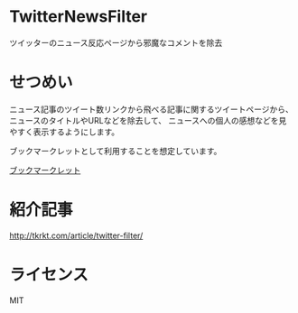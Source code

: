 TwitterNewsFilter
=================

ツイッターのニュース反応ページから邪魔なコメントを除去


せつめい
===================

ニュース記事のツイート数リンクから飛べる記事に関するツイートページから、ニュースのタイトルやURLなどを除去して、
ニュースへの個人の感想などを見やすく表示するようにします。

ブックマークレットとして利用することを想定しています。

<a href="javascript:(function(){function g(a,c){for(var d=0,b=a.length;d&lt;b;d++)c(a[d])}function l(a){a=a||document;g(a.querySelectorAll(&quot;.js-media-container&quot;),function(a){a.remove()})}function f(a,c){this.c=a;this.g=c;this.items=0;this.memory={};this.a=null}function h(a){a=a.replace(/&lt;a.*?&gt;.*?&lt;\/a&gt;/g,&quot;&quot;);a=a.replace(/&lt;b.*?&gt;.*?&lt;\/b&gt;/g,&quot;&quot;);a=a.replace(/\s\u3055\u3093\u304b\u3089\s/,&quot;&quot;);a=a.replace(/\s\u3055\u3093\u304b\u3089$/,&quot;&quot;);a=a.replace(/\s+$/,&quot;&quot;);return a=a.replace(/^\s+/,&quot;&quot;)}function k(a,c){var d=a.getElementsByClassName(&quot;js-tweet-text&quot;)[0],b=c.f(d.textContent);b.length/d.textContent.length&lt;1-m?a.setAttribute(&quot;style&quot;,&quot;display:none;&quot;):d.textContent=h(b);l(a)}var m=.8;f.prototype.d=function(a){for(var c=0,d=a.length-this.c+1;c&lt;d;c++){var b=a.substr(c,this.c);this.memory[b]=this.memory[b]?this.memory[b]+1:1}this.items++};f.prototype.e=function(){this.a=[];for(var a in this.memory)this.memory.hasOwnProperty(a)&&this.memory[a]/this.items&gt;this.g&&this.a.push(a)};f.prototype.f=function(a){var c=Array(a.length),d,b,e;b=0;for(e=this.a.length;b&lt;e;b++)this.b(a,this.a[b],c,0);d=&quot;&quot;;b=0;for(e=c.length;b&lt;e;b++)c[b]||(d+=a[b]);return d};f.prototype.b=function(a,c,d,b){b=a.indexOf(c,b);if(-1!==b){for(var e=0,f=c.length;e&lt;f;e++)d[e+b]=!0;this.b(a,c,d,b+1)}};(function(){var a=new f(5,.5),c=document.getElementById(&quot;stream-items-id&quot;),d=c.children;g(d,function(b){b=b.getElementsByClassName(&quot;js-tweet-text&quot;)[0];b.innerHTML=h(b.innerHTML);a.d(b.textContent)});a.e();g(d,function(b){k(b,a)});c.addEventListener(&quot;DOMNodeInserted&quot;,function(b){setTimeout(function(){if(b.target.classList&&b.target.classList.contains(&quot;js-stream-item&quot;)){var c=b.target.getElementsByClassName(&quot;js-tweet-text&quot;)[0];c.innerHTML=h(c.innerHTML);setTimeout(function(){k(b.target,a)},0)}},0)},!1)})()})();">ブックマークレット</a>

紹介記事
==================

http://tkrkt.com/article/twitter-filter/

ライセンス
===================

MIT
